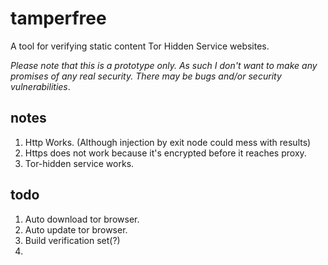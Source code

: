 # tamperfree
A tool for verifying static content Tor Hidden Service websites.

*Please note that this is a prototype only. As such I don't want to make any promises of any real security.
There may be bugs and/or security vulnerabilities*.

## notes
1. Http Works. (Although injection by exit node could mess with results)
2. Https does not work because it's encrypted before it reaches proxy.
3. Tor-hidden service works.


## todo
1. Auto download tor browser.
2. Auto update tor browser.
3. Build verification set(?)
4.
